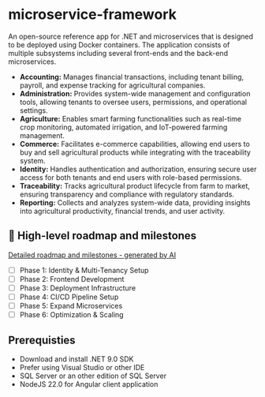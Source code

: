 # microservice-framework

An open-source reference app for .NET and microservices that is designed to be deployed using Docker containers. The application consists of multiple subsystems including several front-ends and the back-end microservices.

- **Accounting:** Manages financial transactions, including tenant billing, payroll, and expense tracking for agricultural companies.
- **Administration:** Provides system-wide management and configuration tools, allowing tenants to oversee users, permissions, and operational settings.
- **Agriculture:** Enables smart farming functionalities such as real-time crop monitoring, automated irrigation, and IoT-powered farming management.
- **Commerce:** Facilitates e-commerce capabilities, allowing end users to buy and sell agricultural products while integrating with the traceability system.
- **Identity:** Handles authentication and authorization, ensuring secure user access for both tenants and end users with role-based permissions.
- **Traceability:** Tracks agricultural product lifecycle from farm to market, ensuring transparency and compliance with regulatory standards.
- **Reporting:** Collects and analyzes system-wide data, providing insights into agricultural productivity, financial trends, and user activity.

## 🚀 High-level roadmap and milestones

[Detailed roadmap and milestones - generated by AI](/docs/00.roadmap-and-milestones.md)
- [ ] Phase 1: Identity & Multi-Tenancy Setup
- [ ] Phase 2: Frontend Development
- [ ] Phase 3: Deployment Infrastructure
- [ ] Phase 4: CI/CD Pipeline Setup
- [ ] Phase 5: Expand Microservices
- [ ] Phase 6: Optimization & Scaling

## Prerequisties

- Download and install .NET 9.0 SDK
- Prefer using Visual Studio or other IDE
- SQL Server or an other edition of SQL Server
- NodeJS 22.0 for Angular client application

